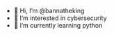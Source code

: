 - 👋 Hi, I’m @bannatheking
- 👀 I’m interested in cybersecurity
- 🌱 I’m currently learning python

<!---
bannatheking/bannatheking is a ✨ special ✨ repository because its `README.md` (this file) appears on your GitHub profile.
You can click the Preview link to take a look at your changes.
--->
